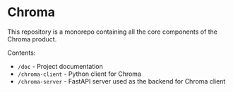 # Chroma

This repository is a monorepo containing all the core components of
the Chroma product.

Contents:

- `/doc` - Project documentation
- `/chroma-client` - Python client for Chroma
- `/chroma-server` - FastAPI server used as the backend for Chroma client


